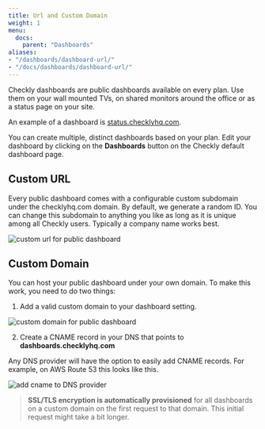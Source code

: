 ```yaml
---
title: Url and Custom Domain
weight: 1
menu:
  docs:
    parent: "Dashboards"
aliases:
- "/dashboards/dashboard-url/"
- "/docs/dashboards/dashboard-url/"
---
```


Checkly dashboards are public dashboards available on every plan. Use them on your wall mounted TVs, on
shared monitors around the office or as a status page on your site.

An example of a dashboard is [status.checklyhq.com](https://status.checklyhq.com).

You can create multiple, distinct dashboards based on your plan. Edit your dashboard by clicking on
the **Dashboards** button on the Checkly default dashboard page.

## Custom URL

Every public dashboard comes with a configurable custom subdomain under the checklyhq.com domain. By default, we generate
a random ID. You can change this subdomain to anything you like as long as it is unique among all Checkly users.
Typically a company name works best.

![custom url for public dashboard](/docs/images/dashboards/custom_url.png)


## Custom Domain

You can host your public dashboard under your own domain. To make this work, you need to do two things:

1. Add a valid custom domain to your dashboard setting.

![custom domain for public dashboard](/docs/images/dashboards/custom_domain.png)

2. Create a CNAME record in your DNS that points to **dashboards.checklyhq.com**

Any DNS provider will have the option to easily add CNAME records. For example, on AWS Route 53 this looks like this.

![add cname to DNS provider](/docs/images/dashboards/aws_cname.png)

> **SSL/TLS encryption is automatically provisioned** for all dashboards on a custom domain on the first request to that domain. This
initial request might take a bit longer.
